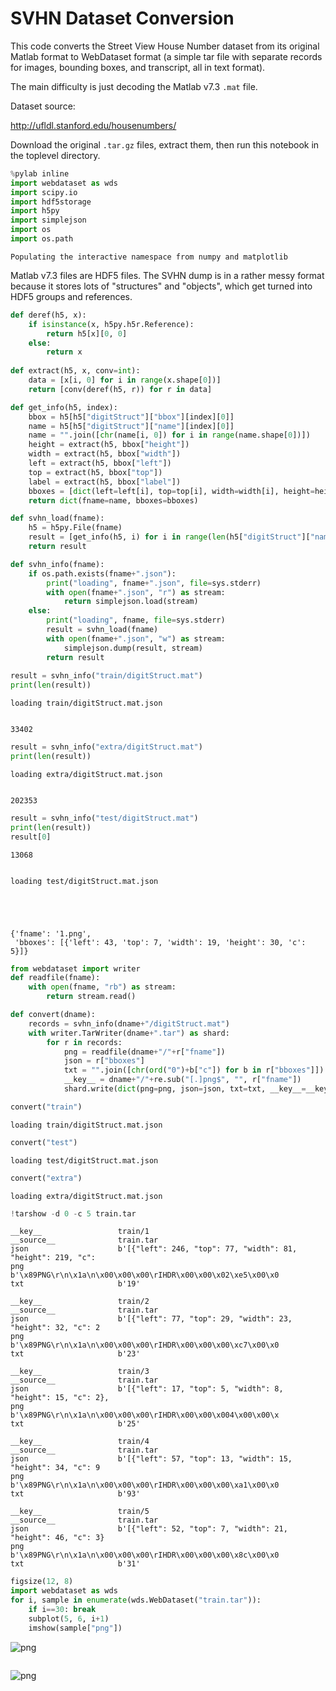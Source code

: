 SVHN Dataset Conversion
=====================

This code converts the Street View House Number dataset from its original Matlab format to WebDataset format (a simple tar file with separate records for images, bounding boxes, and transcript, all in text format).

The main difficulty is just decoding the Matlab v7.3 `.mat` file.

Dataset source:

http://ufldl.stanford.edu/housenumbers/

Download the original `.tar.gz` files, extract them, then run this notebook in the toplevel directory.


```python
%pylab inline
import webdataset as wds
import scipy.io
import hdf5storage
import h5py
import simplejson
import os
import os.path
```

    Populating the interactive namespace from numpy and matplotlib


Matlab v7.3 files are HDF5 files. The SVHN dump is in a rather messy format because it stores lots of "structures" and "objects", which get turned into HDF5 groups and references.


```python
def deref(h5, x):
    if isinstance(x, h5py.h5r.Reference):
        return h5[x][0, 0]
    else:
        return x
    
def extract(h5, x, conv=int):
    data = [x[i, 0] for i in range(x.shape[0])]
    return [conv(deref(h5, r)) for r in data]

def get_info(h5, index):
    bbox = h5[h5["digitStruct"]["bbox"][index][0]]
    name = h5[h5["digitStruct"]["name"][index][0]]
    name = "".join([chr(name[i, 0]) for i in range(name.shape[0])])
    height = extract(h5, bbox["height"])
    width = extract(h5, bbox["width"])
    left = extract(h5, bbox["left"])
    top = extract(h5, bbox["top"])
    label = extract(h5, bbox["label"])
    bboxes = [dict(left=left[i], top=top[i], width=width[i], height=height[i], c=label[i]) for i in range(len(width))]
    return dict(fname=name, bboxes=bboxes)

def svhn_load(fname):
    h5 = h5py.File(fname)
    result = [get_info(h5, i) for i in range(len(h5["digitStruct"]["name"]))]
    return result

def svhn_info(fname):
    if os.path.exists(fname+".json"):
        print("loading", fname+".json", file=sys.stderr)
        with open(fname+".json", "r") as stream:
            return simplejson.load(stream)
    else:
        print("loading", fname, file=sys.stderr)
        result = svhn_load(fname)
        with open(fname+".json", "w") as stream:
            simplejson.dump(result, stream)
        return result
    
result = svhn_info("train/digitStruct.mat")
print(len(result))
```

    loading train/digitStruct.mat.json


    33402



```python
result = svhn_info("extra/digitStruct.mat")
print(len(result))
```

    loading extra/digitStruct.mat.json


    202353



```python
result = svhn_info("test/digitStruct.mat")
print(len(result))
result[0]
```

    13068


    loading test/digitStruct.mat.json





    {'fname': '1.png',
     'bboxes': [{'left': 43, 'top': 7, 'width': 19, 'height': 30, 'c': 5}]}




```python
from webdataset import writer
def readfile(fname):
    with open(fname, "rb") as stream:
        return stream.read()
```


```python
def convert(dname):
    records = svhn_info(dname+"/digitStruct.mat")
    with writer.TarWriter(dname+".tar") as shard:
        for r in records:
            png = readfile(dname+"/"+r["fname"])
            json = r["bboxes"]
            txt = "".join([chr(ord("0")+b["c"]) for b in r["bboxes"]])
            __key__ = dname+"/"+re.sub("[.]png$", "", r["fname"])
            shard.write(dict(png=png, json=json, txt=txt, __key__=__key__))
```


```python
convert("train")
```

    loading train/digitStruct.mat.json



```python
convert("test")
```

    loading test/digitStruct.mat.json



```python
convert("extra")
```

    loading extra/digitStruct.mat.json



```python
!tarshow -d 0 -c 5 train.tar
```

    __key__             	train/1
    __source__          	train.tar
    json                	b'[{"left": 246, "top": 77, "width": 81, "height": 219, "c":
    png                 	b'\x89PNG\r\n\x1a\n\x00\x00\x00\rIHDR\x00\x00\x02\xe5\x00\x0
    txt                 	b'19'
    
    __key__             	train/2
    __source__          	train.tar
    json                	b'[{"left": 77, "top": 29, "width": 23, "height": 32, "c": 2
    png                 	b'\x89PNG\r\n\x1a\n\x00\x00\x00\rIHDR\x00\x00\x00\xc7\x00\x0
    txt                 	b'23'
    
    __key__             	train/3
    __source__          	train.tar
    json                	b'[{"left": 17, "top": 5, "width": 8, "height": 15, "c": 2},
    png                 	b'\x89PNG\r\n\x1a\n\x00\x00\x00\rIHDR\x00\x00\x004\x00\x00\x
    txt                 	b'25'
    
    __key__             	train/4
    __source__          	train.tar
    json                	b'[{"left": 57, "top": 13, "width": 15, "height": 34, "c": 9
    png                 	b'\x89PNG\r\n\x1a\n\x00\x00\x00\rIHDR\x00\x00\x00\xa1\x00\x0
    txt                 	b'93'
    
    __key__             	train/5
    __source__          	train.tar
    json                	b'[{"left": 52, "top": 7, "width": 21, "height": 46, "c": 3}
    png                 	b'\x89PNG\r\n\x1a\n\x00\x00\x00\rIHDR\x00\x00\x00\x8c\x00\x0
    txt                 	b'31'
    



```python
figsize(12, 8)
import webdataset as wds
for i, sample in enumerate(wds.WebDataset("train.tar")):
    if i==30: break
    subplot(5, 6, i+1)
    imshow(sample["png"])
```


![png](svhn-to-shards_files/svhn-to-shards_12_0.png)



```python

```


![png](svhn-to-shards_files/svhn-to-shards_13_0.png)



```python

```
